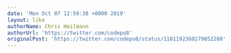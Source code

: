 ```yaml
---
date: 'Mon Oct 07 12:59:38 +0000 2019'
layout: like
authorName: Chris Heilmann
authorUrl: 'https://twitter.com/codepo8'
originalPost: 'https://twitter.com/codepo8/status/1181192360279052288'
---
```

